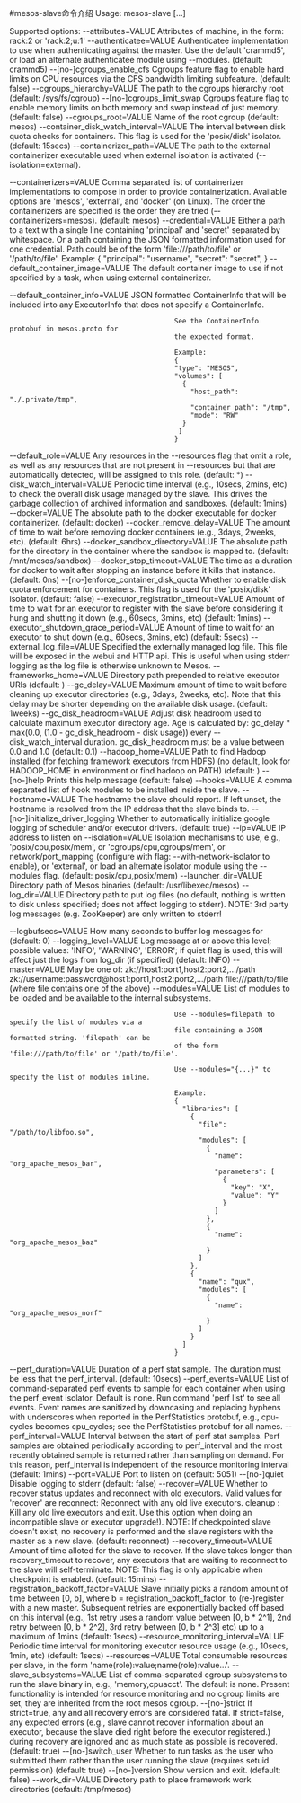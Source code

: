 #mesos-slave命令介绍
Usage: mesos-slave [...]

Supported options:
  --attributes=VALUE                         Attributes of machine, in the form:
                                             rack:2 or 'rack:2;u:1'
  --authenticatee=VALUE                      Authenticatee implementation to use when authenticating against the
                                             master. Use the default 'crammd5', or
                                             load an alternate authenticatee module using --modules. (default: crammd5)
  --[no-]cgroups_enable_cfs                  Cgroups feature flag to enable hard limits on CPU resources
                                             via the CFS bandwidth limiting subfeature.
                                             (default: false)
  --cgroups_hierarchy=VALUE                  The path to the cgroups hierarchy root
                                             (default: /sys/fs/cgroup)
  --[no-]cgroups_limit_swap                  Cgroups feature flag to enable memory limits on both memory and
                                             swap instead of just memory.
                                             (default: false)
  --cgroups_root=VALUE                       Name of the root cgroup
                                             (default: mesos)
  --container_disk_watch_interval=VALUE      The interval between disk quota checks for containers. This flag is
                                             used for the 'posix/disk' isolator. (default: 15secs)
  --containerizer_path=VALUE                 The path to the external containerizer executable used when
                                             external isolation is activated (--isolation=external).
                                             
  --containerizers=VALUE                     Comma separated list of containerizer implementations
                                             to compose in order to provide containerization.
                                             Available options are 'mesos', 'external', and
                                             'docker' (on Linux). The order the containerizers
                                             are specified is the order they are tried
                                             (--containerizers=mesos).
                                             (default: mesos)
  --credential=VALUE                         Either a path to a text with a single line
                                             containing 'principal' and 'secret' separated by whitespace.
                                             Or a path containing the JSON formatted information used for one credential.
                                             Path could be of the form 'file:///path/to/file' or '/path/to/file'.
                                             Example:
                                             {
                                                 "principal": "username",
                                                 "secret": "secret",
                                             }
  --default_container_image=VALUE            The default container image to use if not specified by a task,
                                             when using external containerizer.
                                             
  --default_container_info=VALUE             JSON formatted ContainerInfo that will be included into
                                             any ExecutorInfo that does not specify a ContainerInfo.
                                             
                                             See the ContainerInfo protobuf in mesos.proto for
                                             the expected format.
                                             
                                             Example:
                                             {
                                             "type": "MESOS",
                                             "volumes": [
                                               {
                                                 "host_path": "./.private/tmp",
                                                 "container_path": "/tmp",
                                                 "mode": "RW"
                                               }
                                              ]
                                             }
  --default_role=VALUE                       Any resources in the --resources flag that
                                             omit a role, as well as any resources that
                                             are not present in --resources but that are
                                             automatically detected, will be assigned to
                                             this role. (default: *)
  --disk_watch_interval=VALUE                Periodic time interval (e.g., 10secs, 2mins, etc)
                                             to check the overall disk usage managed by the slave.
                                             This drives the garbage collection of archived
                                             information and sandboxes. (default: 1mins)
  --docker=VALUE                             The absolute path to the docker executable for docker
                                             containerizer.
                                             (default: docker)
  --docker_remove_delay=VALUE                The amount of time to wait before removing docker containers
                                             (e.g., 3days, 2weeks, etc).
                                             (default: 6hrs)
  --docker_sandbox_directory=VALUE           The absolute path for the directory in the container where the
                                             sandbox is mapped to.
                                             (default: /mnt/mesos/sandbox)
  --docker_stop_timeout=VALUE                The time as a duration for docker to wait after stopping an instance
                                             before it kills that instance. (default: 0ns)
  --[no-]enforce_container_disk_quota        Whether to enable disk quota enforcement for containers. This flag
                                             is used for the 'posix/disk' isolator. (default: false)
  --executor_registration_timeout=VALUE      Amount of time to wait for an executor
                                             to register with the slave before considering it hung and
                                             shutting it down (e.g., 60secs, 3mins, etc) (default: 1mins)
  --executor_shutdown_grace_period=VALUE     Amount of time to wait for an executor
                                             to shut down (e.g., 60secs, 3mins, etc) (default: 5secs)
  --external_log_file=VALUE                  Specified the externally managed log file. This file will be
                                             exposed in the webui and HTTP api. This is useful when using
                                             stderr logging as the log file is otherwise unknown to Mesos.
  --frameworks_home=VALUE                    Directory path prepended to relative executor URIs (default: )
  --gc_delay=VALUE                           Maximum amount of time to wait before cleaning up
                                             executor directories (e.g., 3days, 2weeks, etc).
                                             Note that this delay may be shorter depending on
                                             the available disk usage. (default: 1weeks)
  --gc_disk_headroom=VALUE                   Adjust disk headroom used to calculate maximum executor
                                             directory age. Age is calculated by:
                                             gc_delay * max(0.0, (1.0 - gc_disk_headroom - disk usage))
                                             every --disk_watch_interval duration. gc_disk_headroom must
                                             be a value between 0.0 and 1.0 (default: 0.1)
  --hadoop_home=VALUE                        Path to find Hadoop installed (for
                                             fetching framework executors from HDFS)
                                             (no default, look for HADOOP_HOME in
                                             environment or find hadoop on PATH) (default: )
  --[no-]help                                Prints this help message (default: false)
  --hooks=VALUE                              A comma separated list of hook modules to be
                                             installed inside the slave.
  --hostname=VALUE                           The hostname the slave should report.
                                             If left unset, the hostname is resolved from the IP address
                                             that the slave binds to.
  --[no-]initialize_driver_logging           Whether to automatically initialize google logging of scheduler
                                             and/or executor drivers. (default: true)
  --ip=VALUE                                 IP address to listen on
  --isolation=VALUE                          Isolation mechanisms to use, e.g., 'posix/cpu,posix/mem', or
                                             'cgroups/cpu,cgroups/mem', or network/port_mapping
                                             (configure with flag: --with-network-isolator to enable),
                                             or 'external', or load an alternate isolator module using
                                             the --modules flag. (default: posix/cpu,posix/mem)
  --launcher_dir=VALUE                       Directory path of Mesos binaries (default: /usr/libexec/mesos)
  --log_dir=VALUE                            Directory path to put log files (no default, nothing
                                             is written to disk unless specified;
                                             does not affect logging to stderr).
                                             NOTE: 3rd party log messages (e.g. ZooKeeper) are
                                             only written to stderr!
                                             
  --logbufsecs=VALUE                         How many seconds to buffer log messages for (default: 0)
  --logging_level=VALUE                      Log message at or above this level; possible values: 
                                             'INFO', 'WARNING', 'ERROR'; if quiet flag is used, this 
                                             will affect just the logs from log_dir (if specified) (default: INFO)
  --master=VALUE                             May be one of:
                                               zk://host1:port1,host2:port2,.../path
                                               zk://username:password@host1:port1,host2:port2,.../path
                                               file:///path/to/file (where file contains one of the above)
  --modules=VALUE                            List of modules to be loaded and be available to the internal
                                             subsystems.
                                             
                                             Use --modules=filepath to specify the list of modules via a
                                             file containing a JSON formatted string. 'filepath' can be
                                             of the form 'file:///path/to/file' or '/path/to/file'.
                                             
                                             Use --modules="{...}" to specify the list of modules inline.
                                             
                                             Example:
                                             {
                                               "libraries": [
                                                 {
                                                   "file": "/path/to/libfoo.so",
                                                   "modules": [
                                                     {
                                                       "name": "org_apache_mesos_bar",
                                                       "parameters": [
                                                         {
                                                           "key": "X",
                                                           "value": "Y"
                                                         }
                                                       ]
                                                     },
                                                     {
                                                       "name": "org_apache_mesos_baz"
                                                     }
                                                   ]
                                                 },
                                                 {
                                                   "name": "qux",
                                                   "modules": [
                                                     {
                                                       "name": "org_apache_mesos_norf"
                                                     }
                                                   ]
                                                 }
                                               ]
                                             }
  --perf_duration=VALUE                      Duration of a perf stat sample. The duration must be less
                                             that the perf_interval. (default: 10secs)
  --perf_events=VALUE                        List of command-separated perf events to sample for each container
                                             when using the perf_event isolator. Default is none.
                                             Run command 'perf list' to see all events. Event names are
                                             sanitized by downcasing and replacing hyphens with underscores
                                             when reported in the PerfStatistics protobuf, e.g., cpu-cycles
                                             becomes cpu_cycles; see the PerfStatistics protobuf for all names.
  --perf_interval=VALUE                      Interval between the start of perf stat samples. Perf samples are
                                             obtained periodically according to perf_interval and the most
                                             recently obtained sample is returned rather than sampling on
                                             demand. For this reason, perf_interval is independent of the
                                             resource monitoring interval (default: 1mins)
  --port=VALUE                               Port to listen on (default: 5051)
  --[no-]quiet                               Disable logging to stderr (default: false)
  --recover=VALUE                            Whether to recover status updates and reconnect with old executors.
                                             Valid values for 'recover' are
                                             reconnect: Reconnect with any old live executors.
                                             cleanup  : Kill any old live executors and exit.
                                                        Use this option when doing an incompatible slave
                                                        or executor upgrade!).
                                             NOTE: If checkpointed slave doesn't exist, no recovery is performed
                                                   and the slave registers with the master as a new slave. (default: reconnect)
  --recovery_timeout=VALUE                   Amount of time alloted for the slave to recover. If the slave takes
                                             longer than recovery_timeout to recover, any executors that are
                                             waiting to reconnect to the slave will self-terminate.
                                             NOTE: This flag is only applicable when checkpoint is enabled.
                                             (default: 15mins)
  --registration_backoff_factor=VALUE        Slave initially picks a random amount of time between [0, b], where
                                             b = registration_backoff_factor, to (re-)register with a new master.
                                             Subsequent retries are exponentially backed off based on this
                                             interval (e.g., 1st retry uses a random value between [0, b * 2^1],
                                             2nd retry between [0, b * 2^2], 3rd retry between [0, b * 2^3] etc)
                                             up to a maximum of 1mins (default: 1secs)
  --resource_monitoring_interval=VALUE       Periodic time interval for monitoring executor
                                             resource usage (e.g., 10secs, 1min, etc) (default: 1secs)
  --resources=VALUE                          Total consumable resources per slave, in
                                             the form 'name(role):value;name(role):value...'.
  --slave_subsystems=VALUE                   List of comma-separated cgroup subsystems to run the slave binary
                                             in, e.g., 'memory,cpuacct'. The default is none.
                                             Present functionality is intended for resource monitoring and
                                             no cgroup limits are set, they are inherited from the root mesos
                                             cgroup.
  --[no-]strict                              If strict=true, any and all recovery errors are considered fatal.
                                             If strict=false, any expected errors (e.g., slave cannot recover
                                             information about an executor, because the slave died right before
                                             the executor registered.) during recovery are ignored and as much
                                             state as possible is recovered.
                                             (default: true)
  --[no-]switch_user                         Whether to run tasks as the user who
                                             submitted them rather than the user running
                                             the slave (requires setuid permission) (default: true)
  --[no-]version                             Show version and exit. (default: false)
  --work_dir=VALUE                           Directory path to place framework work directories
                                             (default: /tmp/mesos)